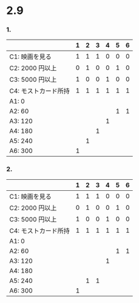 # 2.9

### 1.

|                      | 1   | 2   | 3   | 4   | 5   | 6   |
| -------------------- | --- | --- | --- | --- | --- | --- |
| C1: 映画を見る       | 1   | 1   | 1   | 0   | 0   | 0   |
| C2: 2000 円以上      | 0   | 1   | 0   | 0   | 1   | 0   |
| C3: 5000 円以上      | 1   | 0   | 0   | 1   | 0   | 0   |
| C4: モストカード所持 | 1   | 1   | 1   | 1   | 1   | 1   |
| A1: 0                |     |     |     |     |     |     |
| A2: 60               |     |     |     |     | 1   | 1   |
| A3: 120              |     |     |     | 1   |     |     |
| A4: 180              |     |     | 1   |     |     |     |
| A5: 240              |     | 1   |     |     |     |     |
| A6: 300              | 1   |     |     |     |     |     |

### 2.

|                      | 1   | 2   | 3   | 4   | 5   | 6   |
| -------------------- | --- | --- | --- | --- | --- | --- |
| C1: 映画を見る       | 1   | 1   | 1   | 0   | 0   | 0   |
| C2: 2000 円以上      | 0   | 1   | 0   | 0   | 1   | 0   |
| C3: 5000 円以上      | 1   | 0   | 0   | 1   | 0   | 0   |
| C4: モストカード所持 | 1   | 1   | 1   | 1   | 1   | 1   |
| A1: 0                |     |     |     |     |     |     |
| A2: 60               |     |     |     |     | 1   | 1   |
| A3: 120              |     |     |     | 1   |     |     |
| A4: 180              |     |     |     |     |     |     |
| A5: 240              |     | 1   | 1   |     |     |     |
| A6: 300              | 1   |     |     |     |     |     |
